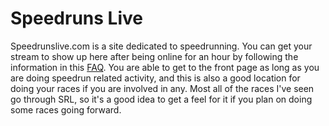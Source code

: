 # Speedruns Live

Speedrunslive.com is a site dedicated to speedrunning. You can get your stream
to show up here after being online for an hour by following the information in
this [FAQ][FAQ]. You are able to get to the front page as long as you are doing
speedrun related activity, and this is also a good location for doing your races
if you are involved in any. Most all of the races I've seen go through SRL, so
it's a good idea to get a feel for it if you plan on doing some races going
forward.

[FAQ]: http://www.speedrunslive.com/faq/